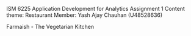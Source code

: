 ISM 6225 Application Development for Analytics
Assignment 1
Content theme: Restaurant
Member: Yash Ajay Chauhan (U48528636)

Farmaish - The Vegetarian Kitchen
